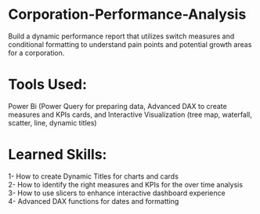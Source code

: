 # Corporation-Performance-Analysis
Build a dynamic performance report that utilizes switch measures and conditional formatting to understand pain points and potential growth areas for a corporation.
# Tools Used: 
Power Bi (Power Query for preparing data, Advanced DAX to create measures and KPIs cards, and Interactive Visualization (tree map, waterfall, scatter, line, dynamic titles)
# Learned Skills:
1- How to create Dynamic Titles for charts and cards <br>
2- How to identify the right measures and KPIs for the over time analysis <br>
3- How to use slicers to enhance interactive dashboard experience <br>
4- Advanced DAX functions for dates and formatting
